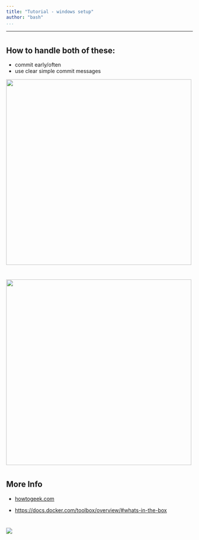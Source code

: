 ```yaml
---
title: "Tutorial - windows setup"
author: "bash"
...
```


---

#
## How to handle both of these:

- commit early/often
- use clear simple commit messages


<p><img height="500px" src="images/merge-without-ff.png"/></p>

#

<p><img height="500px" src="images/fb.png"/></p>

#
## More Info

- [howtogeek.com](https://www.howtogeek.com/249966/how-to-install-and-use-the-linux-bash-shell-on-windows-10/)


- https://docs.docker.com/toolbox/overview/#whats-in-the-box

#

<img class="logo" src="images/berkeley-school-of-information-logo.png"/>

